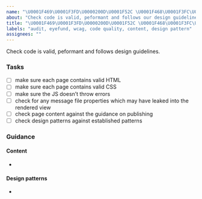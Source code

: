 ```yaml
---
name: "\U0001F469\U0001F3FD\U0000200D\U0001F52C \U0001F468\U0001F3FC\U0000200D\U0001F4BB [AUDIT] Code quality"
about: "Check code is valid, peformant and follows our design guidelines."
title: "\U0001F469\U0001F3FD\U0000200D\U0001F52C \U0001F468\U0001F3FC\U0000200D\U0001F4BB [AUDIT] Code quality"
labels: "audit, eyefund, wcag, code quality, content, design pattern"
assignees: ""
---
```

Check code is valid, peformant and follows design guidelines.

### Tasks

- [ ] make sure each page contains valid HTML
- [ ] make sure each page contains valid CSS
- [ ] make sure the JS doesn’t throw errors
- [ ] check for any message file properties which may have leaked into the rendered view
- [ ] check page content against the guidance on publishing
- [ ] check design patterns against established patterns

### Guidance

#### Content

-

#### Design patterns

-
